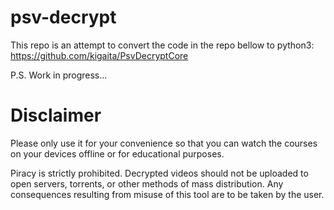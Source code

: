 # psv-decrypt

This repo is an attempt to convert the code in the repo bellow to python3:
https://github.com/kigaita/PsvDecryptCore

P.S. Work in progress...

# Disclaimer
Please only use it for your convenience so that you can watch the courses on your devices offline or for educational purposes.

Piracy is strictly prohibited. Decrypted videos should not be uploaded to open servers, torrents, or other methods of mass distribution.
Any consequences resulting from misuse of this tool are to be taken by the user.
